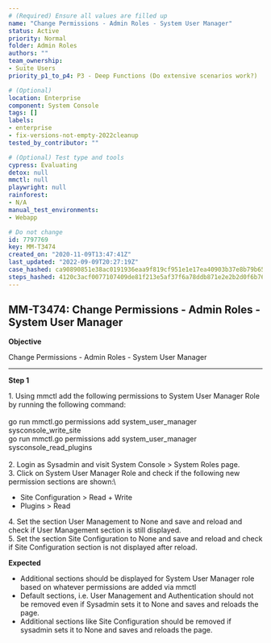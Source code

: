 ```yaml
---
# (Required) Ensure all values are filled up
name: "Change Permissions - Admin Roles - System User Manager"
status: Active
priority: Normal
folder: Admin Roles
authors: ""
team_ownership:
- Suite Users
priority_p1_to_p4: P3 - Deep Functions (Do extensive scenarios work?)

# (Optional)
location: Enterprise
component: System Console
tags: []
labels:
- enterprise
- fix-versions-not-empty-2022cleanup
tested_by_contributor: ""

# (Optional) Test type and tools
cypress: Evaluating
detox: null
mmctl: null
playwright: null
rainforest:
- N/A
manual_test_environments:
- Webapp

# Do not change
id: 7797769
key: MM-T3474
created_on: "2020-11-09T13:47:41Z"
last_updated: "2022-09-09T20:27:19Z"
case_hashed: ca90890851e38ac0191936eaa9f819cf951e1e17ea40903b37e8b79b659b1117c8ec803a403033c84bca8d5c82967ba7
steps_hashed: 4120c3acf0077107409de81f213e5af37f6a78ddb871e2e2b2d0f6b76d2829f63affa012e2f558fd1b00db69b2587650
---
```


<!-- (Auto-generated) Based on frontmatter's "key" and "name" -->

## MM-T3474: Change Permissions - Admin Roles - System User Manager

**Objective**

Change Permissions - Admin Roles - System User Manager

---

**Step 1**

1\. Using mmctl add the following permissions to System User Manager Role by running the following command:\
\
go run mmctl.go permissions add system\_user\_manager sysconsole\_write\_site\
go run mmctl.go permissions add system\_user\_manager sysconsole\_read\_plugins\
\
2\. Login as Sysadmin and visit System Console > System Roles page.\
3\. Click on System User Manager Role and check if the following new permission sections are shown:\\

- Site Configuration > Read + Write
- Plugins > Read

4\. Set the section User Management to None and save and reload and check if User Management section is still displayed.\
5\. Set the section Site Configuration to None and save and reload and check if Site Configuration section is not displayed after reload.

**Expected**

- Additional sections should be displayed for System User Manager role based on whatever permissions are added via mmctl
- Default sections, i.e. User Management and Authentication should not be removed even if Sysadmin sets it to None and saves and reloads the page.
- Additional sections like Site Configuration should be removed if sysadmin sets it to None and saves and reloads the page.
